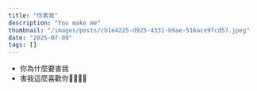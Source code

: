 ```yaml
---
title: "你害我"
description: "You make me"
thumbnail: "/images/posts/cb1e4225-d925-4331-b9ae-516ace9fcd57.jpeg"
date: "2025-07-09"
tags: []
---
```

- 你為什麼要害我
- 害我這麼喜歡你🤬🤬😭😭
